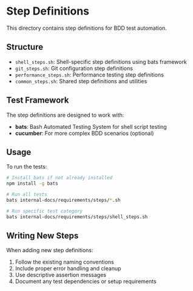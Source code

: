 # Step Definitions

This directory contains step definitions for BDD test automation.

## Structure

- `shell_steps.sh`: Shell-specific step definitions using bats framework
- `git_steps.sh`: Git configuration step definitions
- `performance_steps.sh`: Performance testing step definitions
- `common_steps.sh`: Shared step definitions and utilities

## Test Framework

The step definitions are designed to work with:
- **bats**: Bash Automated Testing System for shell script testing
- **cucumber**: For more complex BDD scenarios (optional)

## Usage

To run the tests:

```bash
# Install bats if not already installed
npm install -g bats

# Run all tests
bats internal-docs/requirements/steps/*.sh

# Run specific test category
bats internal-docs/requirements/steps/shell_steps.sh
```

## Writing New Steps

When adding new step definitions:
1. Follow the existing naming conventions
2. Include proper error handling and cleanup
3. Use descriptive assertion messages
4. Document any test dependencies or setup requirements
